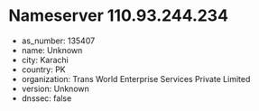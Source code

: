 # Nameserver 110.93.244.234

* as_number: 135407
* name: Unknown
* city: Karachi
* country: PK
* organization: Trans World Enterprise Services Private Limited
* version: Unknown
* dnssec: false
